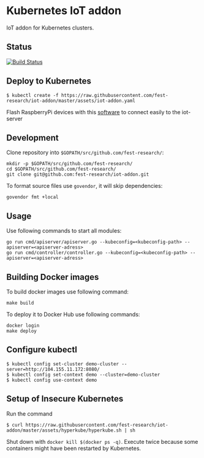 # Kubernetes IoT addon
IoT addon for Kubernetes clusters.

## Status
[![Build Status](https://travis-ci.org/fest-research/iot-addon.svg?branch=master)](https://travis-ci.org/fest-research/iot-addon)

## Deploy to Kubernetes

```shell
$ kubectl create -f https://raw.githubusercontent.com/fest-research/iot-addon/master/assets/iot-addon.yaml
```
Flash RaspberryPi devices with this [software](https://github.com/fest-research/ubikube) to connect easily to the iot-server

## Development
Clone repository into `$GOPATH/src/github.com/fest-research/`:
```
mkdir -p $GOPATH/src/github.com/fest-research/
cd $GOPATH/src/github.com/fest-research/
git clone git@github.com:fest-research/iot-addon.git
```

To format source files use `govendor`, it will skip dependencies:

```
govendor fmt +local
```

## Usage
Use following commands to start all modules:

```
go run cmd/apiserver/apiserver.go --kubeconfig=<kubeconfig-path> --apiserver=<apiserver-adress>
go run cmd/controller/controller.go --kubeconfig=<kubeconfig-path> --apiserver=<apiserver-adress>
```

## Building Docker images
To build docker images use following command:
```
make build
```

To deploy it to Docker Hub use following commands:
```
docker login
make deploy
```

## Configure kubectl

```shell
$ kubectl config set-cluster demo-cluster --server=http://104.155.11.172:8080/
$ kubectl config set-context demo --cluster=demo-cluster
$ kubectl config use-context demo
```

## Setup of Insecure Kubernetes

Run the command 
```
$ curl https://raw.githubusercontent.com/fest-research/iot-addon/master/assets/hyperkube/hyperkube.sh | sh
```

Shut down with `docker kill $(docker ps -q)`. Execute twice because some containers might have been restarted by Kubernetes.
